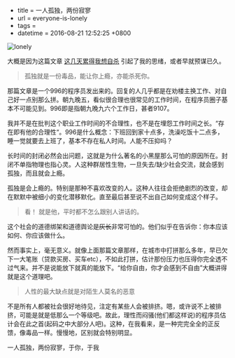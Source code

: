 - title = 一人孤独，两份寂寥
 - url = everyone-is-lonely
 - tags = 
 - datetime = 2016-08-21 12:52:25 +0800

![lonely][1]

大概是因为这篇文章 [这几天累得我想自杀](https://www.v2ex.com/t/300576) 引起了我的思绪，或者早就预谋已久。 


> 孤独就是一份毒品，能让你上瘾，亦能杀死你。

那篇文章是一个996的程序员发出来的。回复的人几乎都是在劝楼主换工作、对自己好一点别那么拼。朝九晚五，看似很合理也很常见的工作时间，在程序员圈子基本不可能见到。996即是指朝九晚九六个工作日，甚者9107。


<!--more-->


我并不是在批判这个职业工作时间的不合理性，也不是在埋怨工作时间之长。“存在即有他的合理性“。996是什么概念：下班回到家十点多，洗澡吃饭十二点多，睡一觉就要去上班了，基本不存在私人时间。人能不压抑吗？

长时间的封闭必然会出问题，这就是为什么著名的小黑屋那么可怕的原因所在。封闭不单指物理也指心灵。人这种群居性生物，一旦失去/缺少社会交流，就会感到孤独，而且就会上瘾。

孤独是会上瘾的。特别是那种不喜欢改变的人。这种人往往会拒绝剧烈的改变，却在默默中被细小的变化潜移默化。直至最后甚至说不出自己如何变成这个样子。



> 看！ 就是他，平时都不怎么跟别人讲话的。

这个社会的道德绑架和道德舆论是~~灰长~~非常可怕的。他们似乎在告诉你：你本应该如何、你应该做什么。

然而事实上，毫无意义。就像上面那篇文章那样，在城市中打拼那么多年，早已欠下一大笔账（贷款买房、买车etc），不如此打拼，估计那份压力也压得你完全透不过气来。并不是说能放下就真的能放下。“给你自由，你才会感到不自由”大概讲得就是这个道理吧。



> 人性的最大缺点就是对陌生人莫名的恶意

不是所有人都被社会很好地待见，注定有某些人会被排挤。嗯，或许说不上被排挤，可能是就是低那么一个等级吧。故此，理性而闷骚(他们都这样说)的程序员估计会在此之首(起码之中大部分人吧)。这种，在我看来，是一种完完全全的正反馈，像毒品一样。慢慢地，区别就会特别明显。



一人孤独，两份寂寥，于你，于我


  [1]: https://ooo.0o0.ooo/2017/06/10/593b528c74fe5.jpg